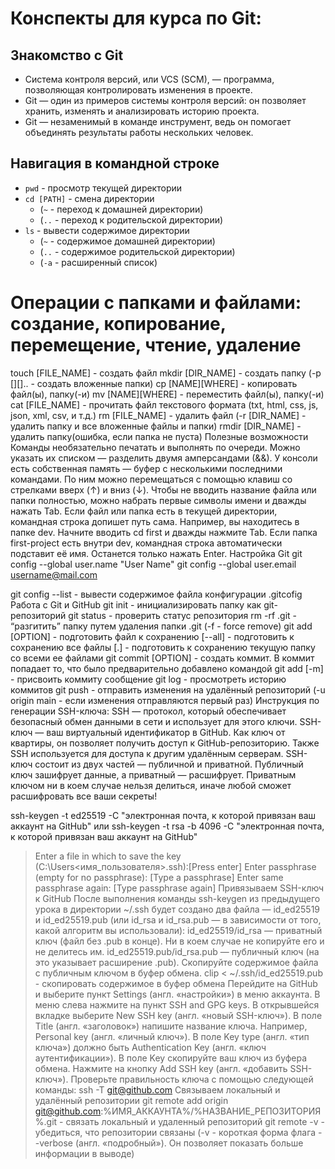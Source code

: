 # Конспекты для курса по Git:

## Знакомство с Git

* Система контроля версий, или VCS (SCM), — программа, позволяющая контролировать изменения в проекте.
* Git — один из примеров системы контроля версий: он позволяет хранить, изменять и анализировать историю проекта.
* Git — незаменимый в команде инструмент, ведь он помогает объединять результаты работы нескольких человек.

## Навигация в командной строке

* `pwd` - просмотр текущей директории
* `cd [PATH]` - смена директории  
   - (`~` - переход к домашней директории)  
   - (`..` - переход к родительской директории)  
* `ls` - вывести содержимое директории  
   - (`~` - содержимое домашней директории)  
   - (`..` - содержимое родительской директории)  
   - (`-a` - расширенный список)  

# Операции с папками и файлами: создание, копирование, перемещение, чтение, удаление

touch [FILE_NAME] - создать файл
mkdir [DIR_NAME] - создать папку
(-p [][].. - создать вложенные папки)
cp [NAME][WHERE] - копировать файл(ы), папку(-и)
mv [NAME][WHERE] - переместить файл(ы), папку(-и)
cat [FILE_NAME] - прочитать файл текстового формата (txt, html, css, js, json, xml, csv, и т.д.)
rm [FILE_NAME] - удалить файл
(-r [DIR_NAME] - удалить папку и все вложенные файлы и папки)
rmdir [DIR_NAME] - удалить папку(ошибка, если папка не пуста)
Полезные возможности
Команды необязательно печатать и выполнять по очереди. Можно указать их списком — разделить двумя амперсандами (&&).
У консоли есть собственная память — буфер с несколькими последними командами. По ним можно перемещаться с помощью клавиш со стрелками вверх (↑) и вниз (↓).
Чтобы не вводить название файла или папки полностью, можно набрать первые символы имени и дважды нажать Tab. Если файл или папка есть в текущей директории, командная строка допишет путь сама.
Например, вы находитесь в папке dev. Начните вводить cd first и дважды нажмите Tab. Если папка first-project есть внутри dev, командная строка автоматически подставит её имя. Останется только нажать Enter.
Настройка Git
git config --global user.name "User Name" 
git config --global user.email username@mail.com

git config --list - вывести содержимое файла конфигурации .gitcofig
Работа с Git и GitHub
git init - инициализировать папку как git-репозиторий
git status - проверить статус репозитория
rm -rf .git - “разгитить” папку путем удаления папки .git
(-f - force remove)
git add [OPTION] - подготовить файл к сохранению
	[--all] - подготовить к сохранению все файлы
	[.] - подготовить к сохранению текущую папку со всеми ее файлами
git commit [OPTION] - создать коммит. В коммит попадает то, что было предварительно добавлено командой git add
	[-m] - присвоить коммиту сообщение
git log - просмотреть историю коммитов
git push - отправить изменения на удалённый репозиторий
	(-u origin main - если изменения отправляются первый раз)
Инструкция по генерации SSH-ключа:
SSH — протокол, который обеспечивает безопасный обмен данными в сети и использует для этого ключи.
SSH-ключ — ваш виртуальный идентификатор в GitHub. Как ключ от квартиры, он позволяет получить доступ к GitHub-репозиторию. Также SSH используется для доступа к другим удалённым серверам.
SSH-ключ состоит из двух частей — публичной и приватной. Публичный ключ зашифрует данные, а приватный — расшифрует. Приватным ключом ни в коем случае нельзя делиться, иначе любой сможет расшифровать все ваши секреты!


ssh-keygen -t ed25519 -C "электронная почта, к которой привязан ваш аккаунт на GitHub"
или
ssh-keygen -t rsa -b 4096 -C "электронная почта, к которой привязан ваш аккаунт на GitHub"
> Enter a file in which to save the key (C:\Users\<имя_пользователя>\.ssh\):[Press enter]
> Enter passphrase (empty for no passphrase): [Type a passphrase]
> Enter same passphrase again: [Type passphrase again]
Привязываем SSH-ключ к GitHub
После выполнения команды ssh-keygen из предыдущего урока в директории ~/.ssh будет создано два файла — id_ed25519 и id_ed25519.pub (или id_rsa и id_rsa.pub — в зависимости от того, какой алгоритм вы использовали):
id_ed25519/id_rsa — приватный ключ (файл без .pub в конце). Ни в коем случае не копируйте его и не делитесь им.
id_ed25519.pub/id_rsa.pub — публичный ключ (на это указывает расширение .pub).
Скопируйте содержимое файла с публичным ключом в буфер обмена.
clip < ~/.ssh/id_ed25519.pub - скопировать содержимое в буфер обмена
Перейдите на GitHub и выберите пункт Settings (англ. «настройки») в меню аккаунта.
В меню слева нажмите на пункт SSH and GPG keys.
В открывшейся вкладке выберите New SSH key (англ. «новый SSH-ключ»).
В поле Title (англ. «заголовок») напишите название ключа. Например, Personal key (англ. «личный ключ»).
В поле Key type (англ. «тип ключа») должно быть Authentication Key (англ. «ключ аутентификации»).
В поле Key скопируйте ваш ключ из буфера обмена.
Нажмите на кнопку Add SSH key (англ. «добавить SSH-ключ»).
Проверьте правильность ключа с помощью следующей команды:
ssh -T git@github.com
Связываем локальный и удалённый репозитории
git remote add origin git@github.com:%ИМЯ_АККАУНТА%/%НАЗВАНИЕ_РЕПОЗИТОРИЯ%.git - связать локальный и удаленный репозиторий
git remote -v - убедиться, что репозитории связаны
	(-v - короткая форма флага --verbose (англ. «подробный»). Он позволяет показать больше информации в выводе)
